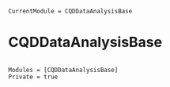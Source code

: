 ```@meta
CurrentModule = CQDDataAnalysisBase
```

# CQDDataAnalysisBase

```@index
```

```@autodocs
Modules = [CQDDataAnalysisBase]
Private = true
```
